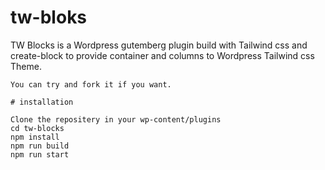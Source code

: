 # tw-bloks
 TW Blocks is a Wordpress gutemberg plugin build with Tailwind css and create-block to provide container and columns to Wordpress Tailwind css Theme.

	You can try and fork it if you want.

	# installation

	Clone the repositery in your wp-content/plugins
	cd tw-blocks
	npm install
	npm run build
	npm run start
